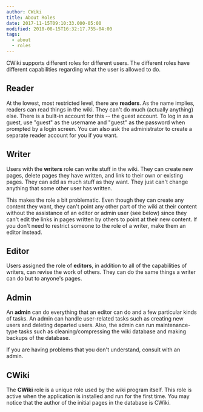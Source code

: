 ```yaml
---
author: CWiki
title: About Roles
date: 2017-11-15T09:10:33.000-05:00
modified: 2018-08-15T16:32:17.755-04:00
tags:
  - about
  - roles
---
```



CWiki supports different roles for different users. The different roles have different capabilities regarding what the user is allowed to do.

## Reader ##

At the lowest, most restricted level, there are **readers**. As the name implies, readers can read things in the wiki. They can't do much (actually anything) else. There is a built-in account for this -- the guest account. To log in as a guest, use "guest" as the username and "guest" as the password when prompted by a login screen. You can also ask the administrator to create a separate reader account for you if you want. 

## Writer ##
Users with the **writers** role can write stuff in the wiki. They can create new pages, delete pages they have written, and link to their own or existing pages. They can add as much stuff as they want. They just can't change anything that some other user has written.

This makes the role a bit problematic. Even though they can create any content they want, they can't point any other part of the wiki at their content without the assistance of an editor or admin user (see below) since they can't edit the links in pages written by others to point at their new content. If you don't need to restrict someone to the role of a writer, make them an editor instead.

## Editor ##

Users assigned the role of **editors**, in addition to all of the capabilities of writers, can revise the work of others. They can do the same things a writer can do but to anyone's pages.

## Admin ##

An **admin** can do everything that an editor can do and a few particular kinds of tasks. An admin can handle user-related tasks such as​ creating new users and deleting departed users. Also, the admin can run maintenance-type tasks such as cleaning/compressing the wiki database and making backups of the database.

If you are having problems that you don't understand, consult with an admin.

## CWiki ##

The **CWiki** role is a unique role used by the wiki program itself. This role is active when the application is installed and run for the first time. You may notice that the author of the initial pages in the database is CWiki.